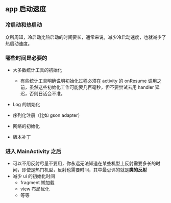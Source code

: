 ## app 启动速度

### 冷启动和热启动

众所周知，冷启动比热启动的时间要长，通常来说，减少冷启动速度，也就减少了热启动速度。

### 哪些时间是必要的

- 大多数统计工具的初始化
	- 有些统计工具明确说明初始化过程必须在 activity 的 onResume 调用之前，虽然这些初始化工作可能要几百毫秒，但不要尝试去用 handler 延迟，否则日活会不准。

- Log 的初始化
- 序列化注册（比如 gson adapter）
- 网络的初始化
- 版本补丁

### 进入 MainActivity 之后

- 可以不用反射尽量不要用，你永远无法知道在某些机型上反射需要多长的时间，即使是热门机型，反射也需要时间，其中最忌讳的就是**类的反射**
- 减少 ui 的初始化时间
	- fragment 懒加载
	- view 布局优化
	- 等等